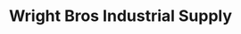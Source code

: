 ---
title: "Wright Bros Industrial Supply"
url: /hollister/wright-bros-industrial-supply/
shop: Baustoffe
---